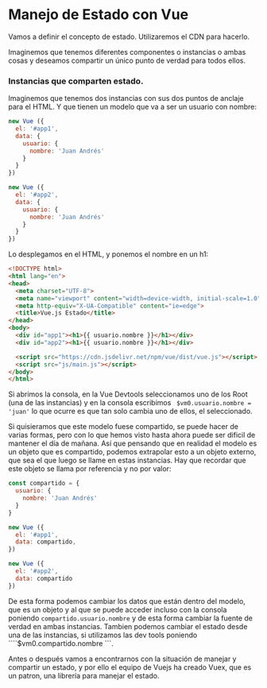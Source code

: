 # Manejo de Estado con Vue

Vamos a definir el concepto de estado. Utilizaremos el CDN para hacerlo.

Imaginemos que tenemos diferentes componentes o instancias o ambas cosas y deseamos compartir un único punto de verdad para todos ellos. 


### Instancias que comparten estado.

Imaginemos que tenemos dos instancias con sus dos puntos de anclaje para el HTML. Y que tienen un modelo que va a ser un usuario con nombre:
```javascript
new Vue ({
  el: '#app1',
  data: {
    usuario: {
      nombre: 'Juan Andrés'
    }
  }
})

new Vue ({
  el: '#app2',
  data: {
    usuario: {
      nombre: 'Juan Andrés'
    }
  }
})
```
Lo desplegamos en el HTML, y ponemos el nombre en un h1:
```html
<!DOCTYPE html>
<html lang="en">
<head>
  <meta charset="UTF-8">
  <meta name="viewport" content="width=device-width, initial-scale=1.0">
  <meta http-equiv="X-UA-Compatible" content="ie=edge">
  <title>Vue.js Estado</title>
</head>
<body>
  <div id="app1"><h1>{{ usuario.nombre }}</h1></div>
  <div id="app2"><h1>{{ usuario.nombre }}</h1></div>

  <script src="https://cdn.jsdelivr.net/npm/vue/dist/vue.js"></script>
  <script src="js/main.js"></script>
</body>
</html>
```
Si abrimos la consola, en la Vue Devtools seleccionamos uno de los Root (una de las instancias) y en la consola escribimos ``` $vm0.usuario.nombre = 'juan'``` lo que ocurre es que tan solo cambia uno de ellos, el seleccionado.

Si quisieramos que este modelo fuese compartido, se puede hacer de varias formas, pero con lo que hemos visto hasta ahora puede ser dificil de mantener el día de mañana. Así que pensando que en realidad el modelo es un objeto que es compartido, podemos extrapolar esto a un objeto externo, que sea el que luego se llame en estas instancias. Hay que recordar que este objeto se llama por referencia y no por valor:
```javascript 
const compartido = {
  usuario: {
    nombre: 'Juan Andrés'
  }
}

new Vue ({
  el: '#app1',
  data: compartido,
})

new Vue ({
  el: '#app2',
  data: compartido
})
```
De esta forma podemos cambiar los datos que están dentro del modelo, que es un objeto y al que se puede acceder incluso con la consola poniendo ``` compartido.usuario.nombre ``` y de esta forma cambiar la fuente de verdad en ambas instancias.
Tambien podemos cambiar el estado desde una de las instancias, si utilizamos las dev tools poniendo  ````$vm0.compartido.nombre ```. 

Antes o después vamos a encontrarnos con la situación de manejar y compartir un estado, y por ello el equipo de Vuejs ha creado Vuex, que es un patron, una librería para manejar el estado.


